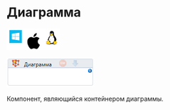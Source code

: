 # Диаграмма

![](<../../../.gitbook/assets/image (100) (1) (1) (1) (1) (1).png>)

![](<../../../.gitbook/assets/image (333).png>)

Компонент, являющийся контейнером диаграммы.
